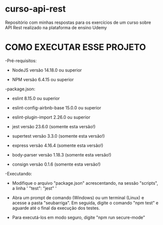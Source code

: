 # curso-api-rest
Repositório com minhas respostas para os exercícios de um curso sobre API Rest realizado na plataforma de ensino Udemy

# COMO EXECUTAR ESSE PROJETO

-Pré-requisitos:

* NodeJS versão 14.18.0 ou superior

* NPM versão 6.4.15 ou superior

-package.json:

* eslint 8.15.0 ou superior

* eslint-config-airbnb-base 15.0.0 ou superior

* eslint-plugin-import 2.26.0 ou superior

* jest versão 23.6.0 (somente esta versão!)

* supertest versão 3.3.0 (somente esta versão!)

* express versão 4.16.4 (somente esta versão!) 

* body-parser versão 1.18.3 (somente esta versão!)

* consign versão 0.1.6 (somente esta versão!) 

-Executando:

* Modifique o arquivo "package.json" acrescentando, na sessão "scripts", a linha ' "test": "jest" '

* Abra um prompt de comando (Windows) ou um terminal (Linux) e acesse a pasta "seubarriga". Em seguida, 
digite o comando "npm test" e aguarde até o final da execução dos testes.

* Para executá-los em modo seguro, digite "npm run secure-mode"
